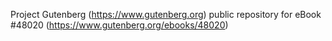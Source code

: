 Project Gutenberg (https://www.gutenberg.org) public repository for eBook #48020 (https://www.gutenberg.org/ebooks/48020)

